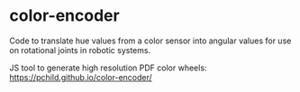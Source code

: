 # color-encoder

Code to translate hue values from a color sensor into angular values for use on rotational joints in robotic systems. 

JS tool to generate high resolution PDF color wheels: https://pchild.github.io/color-encoder/
